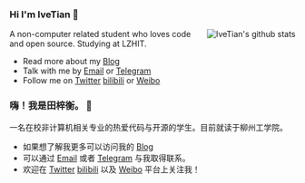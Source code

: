 ### Hi I'm IveTian 👋

<img align="right" src="https://github-readme-stats.vercel.app/api?username=ivetian&show_icons=true&icon_color=0366d6&bg_color=ffffff&hide_title=true&hide=contribs&include_all_commits=true" alt="IveTian's github stats"/>

A non-computer related student who loves code and open source. Studying at LZHIT. 

- Read more about my [Blog](https://tzih.top/)
- Talk with me by [Email](mailto:tzh894895@gmail.com) or [Telegram](https://t.me/IveTian)
- Follow me on [Twitter](https://twitter.com/Ive422) [bilibili](https://space.bilibili.com/5636588) or [Weibo](https://weibo.com/2708379770)

### 嗨！我是田梓衡。 👋

一名在校非计算机相关专业的热爱代码与开源的学生。目前就读于柳州工学院。

- 如果想了解我更多可以访问我的 [Blog](https://tzih.top/)
- 可以通过 [Email](mailto:tzh894895@gmail.com) 或者 [Telegram](https://t.me/IveTian) 与我取得联系。
- 欢迎在 [Twitter](https://twitter.com/Ive422) [bilibili](https://space.bilibili.com/5636588) 以及 [Weibo](https://weibo.com/2708379770) 平台上关注我！
